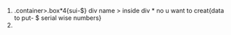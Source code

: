 1) .container>.box*4{sui-$}
  div name > inside div * no u want to creat{data to put- $ serial wise numbers}
2)